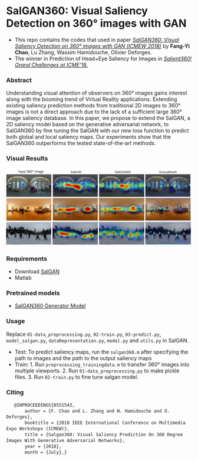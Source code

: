 # SalGAN360: Visual Saliency Detection on 360° images with GAN

- This repo contains the codes that used in paper [*SalGAN360: Visual Saliency Detection on 360° images with GAN (ICMEW 2018)*](http://openhevc.insa-rennes.fr/wp-content/uploads/2018/07/camera-ready_icme2018template.pdf) by **Fang-Yi Chao**, Lu Zhang, Wassim Hamidouche, Olivier Deforges.
- The winner in Prediction of Head+Eye Saliency for Images in [*Salient360! Grand Challenges at ICME’18*.](https://salient360.ls2n.fr/) 

### Abstract
Understanding visual attention of observers on 360° images gains interest along with the booming trend of Virtual Reality applications. Extending existing saliency prediction methods from traditional 2D images to 360° images is not a direct approach due to the lack of a sufficient large 360° image saliency  database. In  this  paper,  we  propose  to  extend  the SalGAN, a 2D saliency model based on the generative adversarial network, to SalGAN360 by fine tuning the SalGAN with our new loss function to predict both global and local saliency maps.  Our experiments show that the SalGAN360 outperforms the tested state-of-the-art methods.

### Visual Results
![qualitative results](https://github.com/FannyChao/SalGAN360/blob/master/figs/result_image360.jpg)


### Requirements
- Download [SalGAN](https://github.com/imatge-upc/saliency-salgan-2017)
- Matlab

### Pretrained models
- [SalGAN360 Generator Model](https://drive.google.com/open?id=1YRZQJTynqfaZmLYgbJPZFYLFf4_jSlv_)


### Usage
Replace ```01-data_preprocessing.py```, ```02-train.py```, ```03-predict.py```, ```model_salgan.py```, ```dataRepresentation.py```, ```model.py``` and ``` utils.py ``` in SalGAN. 
- Test: To predict saliency maps, run the ```salgan360.m``` after specifying the path to images and the path to the output saliency maps
- Train: 1. Run ```preprocessing_trainingdata.m``` to transfer 360° images into multiple viewports.
         2. Run ```01-data_preprocessing.py``` to make pickle files.
         3. Run ```02-train.py``` to fine tune salgan model.

### Citing
```
   @INPROCEEDINGS{8551543,
       author = {F. Chao and L. Zhang and W. Hamidouche and O. Deforges},
       booktitle = {2018 IEEE International Conference on Multimedia Expo Workshops (ICMEW)},
       title = {Salgan360: Visual Saliency Prediction On 360 Degree Images With Generative Adversarial Networks},
       year = {2018},
       month = {July},}
```

